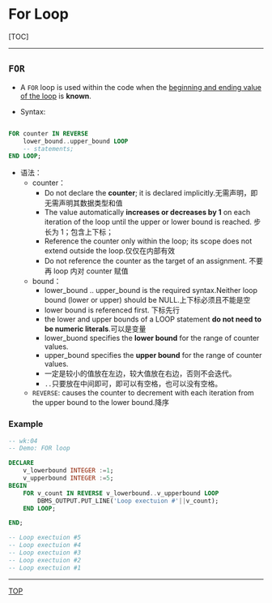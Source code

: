 # For Loop

[TOC]

---

## `FOR`

- A `FOR` loop is used within the code when the <u>beginning and ending value of the loop</u> is **known**.

- Syntax:

```sql

FOR counter IN REVERSE
    lower_bound..upper_bound LOOP
    -- statements;
END LOOP;

```

- 语法：
  - counter：
    - Do not declare the **counter**; it is declared implicitly.无需声明，即无需声明其数据类型和值
    - The value automatically **increases or decreases by 1** on each iteration of the loop until the upper or lower bound is reached. 步长为 1；包含上下标；
    - Reference the counter only within the loop; its scope does not extend outside the loop.仅仅在内部有效
    - Do not reference the counter as the target of an assignment. 不要再 loop 内对 counter 赋值
  - bound：
    - lower_bound .. upper_bound is the required syntax.Neither loop bound (lower or upper) should be NULL.上下标必须且不能是空
    - lower bound is referenced first. 下标先行
    - the lower and upper bounds of a LOOP statement **do not need to be numeric literals**.可以是变量 
    - lower_buond specifies the **lower bound** for the range of counter values.
    - upper_bound specifies the **upper bound** for the range of counter values.
    - 一定是较小的值放在左边，较大值放在右边，否则不会迭代。
    - `..`只要放在中间即可，即可以有空格，也可以没有空格。
  - `REVERSE`: causes the counter to decrement with each iteration from the upper bound to the lower bound.降序

### Example

```sql
-- wk:04
-- Demo: FOR loop

DECLARE
    v_lowerbound INTEGER :=1;
    v_upperbound INTEGER :=5;
BEGIN
    FOR v_count IN REVERSE v_lowerbound..v_upperbound LOOP
        DBMS_OUTPUT.PUT_LINE('Loop exectuion #'||v_count);
    END LOOP;

END;

-- Loop exectuion #5
-- Loop exectuion #4
-- Loop exectuion #3
-- Loop exectuion #2
-- Loop exectuion #1
```

---

[TOP](#for-loop)
